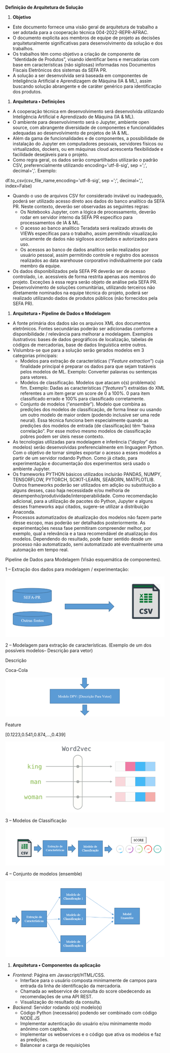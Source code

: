 __Definição de Arquitetura de Solução__

1. __Objetivo__

- Este documento fornece uma visão geral de arquitetura de trabalho a ser adotada para a cooperação técnica 004\-2022\-REPR\-AFRAC\.
- O documento explicita aos membros de equipe de projeto as decisões arquiteturalmente significativas para desenvolvimento da solução e dos trabalhos\.
- Os trabalhos têm como objetivo a criação de componente de “Identidade de Produtos”, visando identificar bens e mercadorias com base em características \(não sigilosas\) informadas nos Documentos Fiscais Eletrônicos dos sistemas da SEFA PR\.
- A solução a ser desenvolvida será baseada em componentes de Inteligência Artificial e Aprendizagem de Máquina \(IA & ML\), assim buscando solução abrangente e de caráter genérico para identificação dos produtos\.

1. __Arquitetura • Definições__

- A cooperação técnica em desenvolvimento será desenvolvida utilizando Inteligência Artificial e Aprendizado de Máquina \(IA & ML\)\.
- O ambiente para desenvolvimento será o Jupyter, ambiente open source, com abrangente diversidade de componentes e funcionalidades adequadas ao desenvolvimento de projetos de IA & ML\.
- Além da gama de funcionalidades e de componentes, a possibilidade de instalação do Jupyter em computadores pessoais, servidores físicos ou virtualizados, dockers, ou em máquinas cloud acrescenta flexibilidade e facilidade desejáveis para o projeto\.
- Como regra geral, os dados serão compartilhados utilizarão o padrão CSV, preferencialmente utilizando encoding='utf\-8\-sig', sep =';', decimal=','\. Exemplo:

df\.to\_csv\(csv\_file\_name,encoding='utf\-8\-sig', sep =';', decimal=',', index=False\)

- Quando o uso de arquivos CSV for considerado inviável ou inadequado, poderá ser utilizado acesso direto aos dados do banco analítico da SEFA PR\. Neste contexto, deverão ser observadas as seguintes regras:
	- Os Notebooks Jupyter, com a lógica de processamento, deverão rodar em servidor interno da SEFA PR específico para processamentos de IA & ML\.
	- O acesso ao banco analítico Teradata será realizado através de VIEWs específicas para o trabalho, assim permitindo visualização unicamente de dados não sigilosos acordados e autorizados para uso\.
	- Os acessos ao banco de dados analítico serão realizados por usuário pessoal, assim permitindo controle e registro dos acessos realizados ao data warehouse corporativo individualmente por cada membro da equipe\.
- Os dados disponibilizados pela SEFA PR deverão ser de acesso controlado, i\.e\. acessíveis de forma restrita apenas aos membros do projeto\. Exceções à essa regra serão objeto de análise pela SEFA PR\.
- Desenvolvimento de soluções comunitárias, utilizando terceiros não diretamente nominados na equipe técnica do projeto, poderá ser realizado utilizando dados de produtos públicos \(não fornecidos pela SEFA PR\)\.

1. __Arquitetura • Pipeline de Dados e Modelagem__

- A fonte primária dos dados são os arquivos XML dos documentos eletrônicos\. Fontes secundárias poderão ser adicionadas conforme a disponibilidade / relevância para melhorar a modelagem\. Exemplos ilustrativos: bases de dados geográficos de localização, tabelas de códigos de mercadorias, base de dados linguística entre outros\.
- Vislumbra\-se que para a solução serão gerados modelos em 3 categorias principais:
	- Modelos para extração de características \(“*Feature extraction*”\) cuja finalidade principal é preparar os dados para que sejam tratáveis pelos modelos de ML\. Exemplo: Converter palavras ou sentenças para vetores\.
	- Modelos de classificação\. Modelos que atacam o\(s\) problema\(s\) fim\. Exemplo: Dadas as características \(“*features*”\) extraídas do XML referentes a um item gerar um score de 0 a 100%\. 0 para item classificado errado e 100% para classificado corretamente\.
	- Conjunto de modelos \(“*ensemble*”\)\. Modelo que combina as predições dos modelos de classificação, de forma linear ou usando um outro modelo de maior ordem \(podendo inclusive ser uma rede neural\)\. Essa técnica funciona bem especialmente quando as predições dos modelos de entrada \(de classificação\) têm “baixa correlação”\. Por esse motivo mesmo modelos de classificação pobres podem ser úteis nesse contexto\.
- As tecnologias utilizadas para modelagem e inferência \(“*deploy*” dos modelos\) serão desenvolvidas preferencialmente em linguagem Python\. Com o objetivo de tornar simples exportar o acesso a esses modelos a partir de um servidor rodando Python\. Como já citado, para experimentação e documentação dos experimentos será usado o ambiente Jupyter\.
- Os frameworks PYTHON básicos utilizados incluirão PANDAS, NUMPY, TENSORFLOW, PYTORCH, SCIKIT\-LEARN, SEABORN, MATPLOTLIB\. Outros frameworks poderão ser utilizados em adição ou substituição a alguns desses, caso haja necessidade e/ou melhoria de desempenho/produtividade/interoperabilidade\. Como recomendação adicional, para a utilização de pacotes do Python, Jupyter e alguns desses frameworks aqui citados, sugere\-se utilizar a distribuição Anaconda\.
- Processos automatizados de atualização dos modelos não fazem parte desse escopo, mas poderão ser detalhados posteriormente\. As experimentações nessa fase permitiram compreender melhor, por exemplo, qual a relevância e a taxa recomendável de atualização dos modelos\. Dependendo do resultado, pode fazer sentido desde um processo não automatizado, semi automatizado até eventualmente uma automação em tempo real\.

Pipeline de Dados para Modelagem \(Visão esquemática de componentes\)\.

1 – Extração dos dados para modelagem / experimentação:

![](arq-1.png)                                                                                      

2 – Modelagem para extração de características\. \(Exemplo de um dos possíveis modelos– Descrição para vetor\)

Descrição

Coca\-Cola

![](arq-2.png)

Feature

\[0\.1223,0\.541,0\.874,\.\.\.,0\.439\]

![O Word2Vec Ilustrado | BLOG DO ZOUZA](arq-3.png)

3 – Modelos de Classificação

![](arq-4.png)

4 – Conjunto de modelos \(ensemble\)

![](arq-5.png)

1. __Arquitetura • Componentes da aplicação__

- *Frontend*: Página em Javascript/HTML/CSS\.
	- Interface para o usuário composta minimamente de campos para entrada da linha de identificação da mercadoria\.
	- Chamada ao webservice de consulta do score obedecendo as recomendações de uma API REST\.
	- Visualização do resultado da consulta\.
- *Backend*: Servidor rodando o\(s\) modelo\(s\)
	- Código Python \(necessário\) podendo ser combinado com código NODE\.JS
	- Implementar autenticação do usuário e/ou minimamente modo anônimo com captcha\.
	- Implementar os webservices e o código que ativa os modelos e faz as predições\.
	- Balancear a carga de requisições
